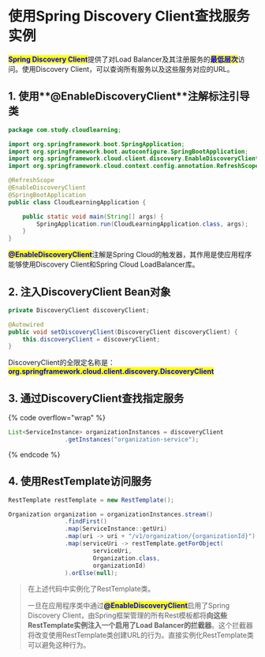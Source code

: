 # 使用Spring Discovery Client查找服务实例

<mark style="color:blue;">**Spring Discovery Client**</mark>提供了对Load Balancer及其注册服务的<mark style="color:blue;">**最低层次**</mark>访问。使用Discovery Client，可以查询所有服务以及这些服务对应的URL。

## 1. 使用**@EnableDiscoveryClient**注解标注引导类

```java
package com.study.cloudlearning;

import org.springframework.boot.SpringApplication;
import org.springframework.boot.autoconfigure.SpringBootApplication;
import org.springframework.cloud.client.discovery.EnableDiscoveryClient;
import org.springframework.cloud.context.config.annotation.RefreshScope;

@RefreshScope
@EnableDiscoveryClient
@SpringBootApplication
public class CloudLearningApplication {

    public static void main(String[] args) {
        SpringApplication.run(CloudLearningApplication.class, args);
    }
}
```

<mark style="color:blue;">**@EnableDiscoveryClient**</mark>注解是Spring Cloud的触发器，其作用是使应用程序能够使用Discovery Client和Spring Cloud LoadBalancer库。

## 2. 注入DiscoveryClient Bean对象

```java
private DiscoveryClient discoveryClient;

@Autowired
public void setDiscoveryClient(DiscoveryClient discoveryClient) {
    this.discoveryClient = discoveryClient;
}
```

DiscoveryClient的全限定名称是：<mark style="color:blue;">**org.springframework.cloud.client.discovery.DiscoveryClient**</mark>

## 3. 通过DiscoveryClient查找指定服务

{% code overflow="wrap" %}
```java
List<ServiceInstance> organizationInstances = discoveryClient
                .getInstances("organization-service");
```
{% endcode %}

## 4. 使用RestTemplate访问服务

```java
RestTemplate restTemplate = new RestTemplate();

Organization organization = organizationInstances.stream()
                .findFirst()
                .map(ServiceInstance::getUri)
                .map(uri -> uri + "/v1/organization/{organizationId}")
                .map(serviceUri -> restTemplate.getForObject(
                        serviceUri,
                        Organization.class,
                        organizationId)
                ).orElse(null);
```

> 在上述代码中实例化了RestTemplate类。
>
> 一旦在应用程序类中通过<mark style="color:blue;">**@EnableDiscoveryClient**</mark>启用了Spring Discovery Client，由Spring框架管理的所有Rest模板都将**向这些RestTemplate实例注入一个启用了Load Balancer的拦截器**。这个拦截器将改变使用RestTemplate类创建URL的行为。直接实例化RestTemplate类可以避免这种行为。
